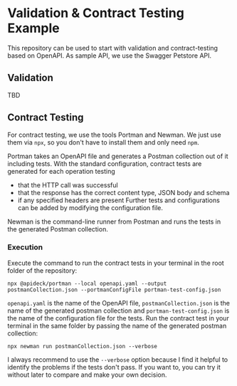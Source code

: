 # Validation & Contract Testing Example

This repository can be used to start with validation and contract-testing based on OpenAPI.
As sample API, we use the Swagger Petstore API.

## Validation

TBD

## Contract Testing

For contract testing, we use the tools Portman and Newman.
We just use them via `npx`, so you don't have to install them and only need `npm`.

Portman takes an OpenAPI file and generates a Postman collection out of it including tests.
With the standard configuration, contract tests are generated for each operation testing
- that the HTTP call was successful
- that the response has the correct content type, JSON body and schema
- if any specified headers are present
Further tests and configurations can be added by modifying the configuration file.

Newman is the command-line runner from Postman and runs the tests in the generated Postman collection.

### Execution

Execute the command to run the contract tests in your terminal in the root folder of the repository:
```
npx @apideck/portman --local openapi.yaml --output postmanCollection.json --portmanConfigFile portman-test-config.json
```

`openapi.yaml` is the name of the OpenAPI file, `postmanCollection.json` is the name of the generated postman collection and `portman-test-config.json` is the name of the configuration file for the tests. 
Run the contract test in your terminal in the same folder by passing the name of the generated postman collection:
```
npx newman run postmanCollection.json --verbose
```

I always recommend to use the `--verbose` option because I find it helpful to identify the problems if the tests don't pass.
If you want to, you can try it without later to compare and make your own decision.
